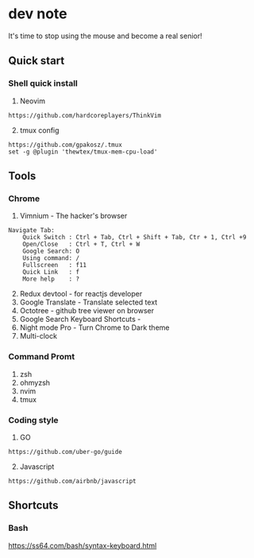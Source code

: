# dev note
It's time to stop using the mouse and become a real senior!

## Quick start

### Shell quick install

1. Neovim
```
https://github.com/hardcoreplayers/ThinkVim
```
2. tmux config
```
https://github.com/gpakosz/.tmux
set -g @plugin 'thewtex/tmux-mem-cpu-load'
```

## Tools

### Chrome
1. Vimnium - The hacker's browser
```
Navigate Tab: 
    Quick Switch : Ctrl + Tab, Ctrl + Shift + Tab, Ctr + 1, Ctrl +9
    Open/Close   : Ctrl + T, Ctrl + W
    Google Search: O
    Using command: /
    Fullscreen   : f11
    Quick Link   : f
    More help    : ?
```
2. Redux devtool - for reactjs developer
3. Google Translate - Translate selected text
4. Octotree - github tree viewer on browser
5. Google Search Keyboard Shortcuts - 
6. Night mode Pro - Turn Chrome to Dark theme
7. Multi-clock

### Command Promt
1. zsh
2. ohmyzsh
3. nvim
4. tmux

### Coding style
1. GO 
```
https://github.com/uber-go/guide
```

2. Javascript 
```
https://github.com/airbnb/javascript
```
## Shortcuts

### Bash
https://ss64.com/bash/syntax-keyboard.html
